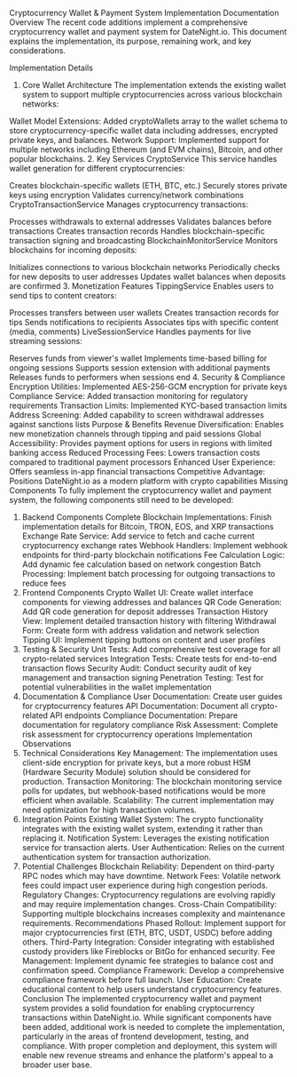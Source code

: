 Cryptocurrency Wallet & Payment System Implementation Documentation
Overview
The recent code additions implement a comprehensive cryptocurrency wallet and payment system for DateNight.io. This document explains the implementation, its purpose, remaining work, and key considerations.

Implementation Details
1. Core Wallet Architecture
The implementation extends the existing wallet system to support multiple cryptocurrencies across various blockchain networks:

Wallet Model Extensions: Added cryptoWallets array to the wallet schema to store cryptocurrency-specific wallet data including addresses, encrypted private keys, and balances.
Network Support: Implemented support for multiple networks including Ethereum (and EVM chains), Bitcoin, and other popular blockchains.
2. Key Services
CryptoService
This service handles wallet generation for different cryptocurrencies:

Creates blockchain-specific wallets (ETH, BTC, etc.)
Securely stores private keys using encryption
Validates currency/network combinations
CryptoTransactionService
Manages cryptocurrency transactions:

Processes withdrawals to external addresses
Validates balances before transactions
Creates transaction records
Handles blockchain-specific transaction signing and broadcasting
BlockchainMonitorService
Monitors blockchains for incoming deposits:

Initializes connections to various blockchain networks
Periodically checks for new deposits to user addresses
Updates wallet balances when deposits are confirmed
3. Monetization Features
TippingService
Enables users to send tips to content creators:

Processes transfers between user wallets
Creates transaction records for tips
Sends notifications to recipients
Associates tips with specific content (media, comments)
LiveSessionService
Handles payments for live streaming sessions:

Reserves funds from viewer's wallet
Implements time-based billing for ongoing sessions
Supports session extension with additional payments
Releases funds to performers when sessions end
4. Security & Compliance
Encryption Utilities: Implemented AES-256-GCM encryption for private keys
Compliance Service: Added transaction monitoring for regulatory requirements
Transaction Limits: Implemented KYC-based transaction limits
Address Screening: Added capability to screen withdrawal addresses against sanctions lists
Purpose & Benefits
Revenue Diversification: Enables new monetization channels through tipping and paid sessions
Global Accessibility: Provides payment options for users in regions with limited banking access
Reduced Processing Fees: Lowers transaction costs compared to traditional payment processors
Enhanced User Experience: Offers seamless in-app financial transactions
Competitive Advantage: Positions DateNight.io as a modern platform with crypto capabilities
Missing Components
To fully implement the cryptocurrency wallet and payment system, the following components still need to be developed:

1. Backend Components
Complete Blockchain Implementations: Finish implementation details for Bitcoin, TRON, EOS, and XRP transactions
Exchange Rate Service: Add service to fetch and cache current cryptocurrency exchange rates
Webhook Handlers: Implement webhook endpoints for third-party blockchain notifications
Fee Calculation Logic: Add dynamic fee calculation based on network congestion
Batch Processing: Implement batch processing for outgoing transactions to reduce fees
2. Frontend Components
Crypto Wallet UI: Create wallet interface components for viewing addresses and balances
QR Code Generation: Add QR code generation for deposit addresses
Transaction History View: Implement detailed transaction history with filtering
Withdrawal Form: Create form with address validation and network selection
Tipping UI: Implement tipping buttons on content and user profiles
3. Testing & Security
Unit Tests: Add comprehensive test coverage for all crypto-related services
Integration Tests: Create tests for end-to-end transaction flows
Security Audit: Conduct security audit of key management and transaction signing
Penetration Testing: Test for potential vulnerabilities in the wallet implementation
4. Documentation & Compliance
User Documentation: Create user guides for cryptocurrency features
API Documentation: Document all crypto-related API endpoints
Compliance Documentation: Prepare documentation for regulatory compliance
Risk Assessment: Complete risk assessment for cryptocurrency operations
Implementation Observations
1. Technical Considerations
Key Management: The implementation uses client-side encryption for private keys, but a more robust HSM (Hardware Security Module) solution should be considered for production.
Transaction Monitoring: The blockchain monitoring service polls for updates, but webhook-based notifications would be more efficient when available.
Scalability: The current implementation may need optimization for high transaction volumes.
2. Integration Points
Existing Wallet System: The crypto functionality integrates with the existing wallet system, extending it rather than replacing it.
Notification System: Leverages the existing notification service for transaction alerts.
User Authentication: Relies on the current authentication system for transaction authorization.
3. Potential Challenges
Blockchain Reliability: Dependent on third-party RPC nodes which may have downtime.
Network Fees: Volatile network fees could impact user experience during high congestion periods.
Regulatory Changes: Cryptocurrency regulations are evolving rapidly and may require implementation changes.
Cross-Chain Compatibility: Supporting multiple blockchains increases complexity and maintenance requirements.
Recommendations
Phased Rollout: Implement support for major cryptocurrencies first (ETH, BTC, USDT, USDC) before adding others.
Third-Party Integration: Consider integrating with established custody providers like Fireblocks or BitGo for enhanced security.
Fee Management: Implement dynamic fee strategies to balance cost and confirmation speed.
Compliance Framework: Develop a comprehensive compliance framework before full launch.
User Education: Create educational content to help users understand cryptocurrency features.
Conclusion
The implemented cryptocurrency wallet and payment system provides a solid foundation for enabling cryptocurrency transactions within DateNight.io. While significant components have been added, additional work is needed to complete the implementation, particularly in the areas of frontend development, testing, and compliance. With proper completion and deployment, this system will enable new revenue streams and enhance the platform's appeal to a broader user base.